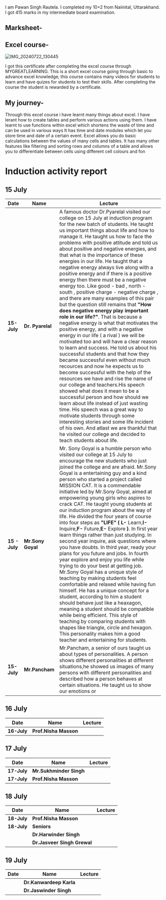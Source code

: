 I am Pawan Singh Rautela. I completed my 10+2 from Naiinital, Uttarakhand. I got 415 marks in my intermediate board examination.
## Marksheet-

## Excel course-

![IMG_20240722_130445](https://github.com/user-attachments/assets/99d21c56-3dbf-4149-a792-3cbea9c1a22c)

I got this certificate after completing the excel course through MYGREATLEARNING. This is a short excel course going through basic to advance excel knowledge, this course contains many videos for students to learn and have quizes for students to test their skills. After completing the course the student is rewarded by a certificate.

## My journey-
Through this excel course i have learnt many things about excel. 
I have lerant how to create tables and perform various actions using them. I have learnt to use functions within excel which shortens the waste of time and can be used in various ways It has time and date modules which let you store time and date of a certain event. Excel allows you do basic calculations between the values of many cells and tables. It has many other features like filtering and sorting rows and columns of a table and allows you to differentiate between cells using different cell colours and fon

# Induction activity report 
## 15 July 

| Date | Name | Lecture |
|----------|----------|-------------|
| **15-July** | **Dr. Pyarelal** |A famous doctor Dr.Pyarelal visited our college on 15 July at induction program for the new batch of students. He taught us important things about life and how to manage it. He taught us how to face the problems with positive attitude and told us about positive and negative energies, and that what is the importance of these energies in our life. He taught that a negative energy always live along with a positive energy and if there is a positive energy then there must be a negative energy too. Like good - bad , north - south , positive charge - negative charge , and there are many examples of this pair but the question still remains that **"How does negative energy play important role in our life?"**. That is because a negative energy is what that motivates the positive energy, and with a negative energy in our life ( a rival ) we will be motivated too and will have a clear reason to learn and success. He told us about his successful students and that how they became successful even without much recources and now he expects us to become successful with the help of the resources we have and rise the name of our college and teachers.His speech showed what does it mean to be a successful person and how should we learn about life instead of just wasting time. His speech was a great way  to motivate students through some interesting stories and some life incident of his own. And atlast we are thankful that he visited our college and decided to teach students about life.|
| **15 - July** | **Mr.Sony Goyal** | Mr. Sony Goyal is a humble person who visited our college at 15 July to encourage the new students who just joined the college and are afraid. Mr.Sony Goyal is a entertaining guy and a kind person who started a project called MISSION CAT. It is a commendable initiative led by Mr.Sony Goyal, aimed at empowering young girls who aspires to crack CAT. He taught young students at our induction program about the way of life. He divided the four years of course into four steps as **"LIFE" ( L-** Learn,**I-** Inquire,**F-** Future,**E-** Explore **)**. In first year learn things rather than just studying. In second year inquire, ask questions where you have doubts. In third year, ready your plans for you future and jobs. In fourth year explore and enjoy you life while trying to do your best at getting job. Mr.Sony Goyal has a unique style of teaching by making students feel comfortable and relaxed while having fun himself. He has a unique concept for a student, according to him a student should behave just like a heaxagon, meaning a student should be compatible while being efficient. This style of teaching by comparing students with shapes like triangle, circle and hexagon. This personality makes him a good teacher and entertaining for students.|
| **15-July** | **Mr.Pancham** | Mr.Pancham, a senior of ours taught us about types of personalities. A person shows different personalities at different situations,he showed us images of many persons with different personalities and described how a person behaves at certain situations. He taught us to show our emotions or  |

## 16 July

| Date | Name | Lecture |
|----------|----------|-------------|
| **16-July** | **Prof.Nisha Masson** | |

## 17 July

| Date | Name | Lecture |
|----------|----------|-------------|
| **17-July** | **Mr.Sukhminder Singh**| |
| **17-July** | **Prof.Nisha Masson** | | 

## 18 July

| Date | Name | Lecture |
|----------|----------|-------------|
| **18-July** | **Prof.Nisha Masson** | |
| **18-July** | **Seniors** | |
| | **Dr.Harwinder Singh**| |
| | **Dr.Jasveer Singh Grewal** | |

## 19 July

| Date | Name | Lecture |
|----------|----------|-------------|
| | **Dr.Kanwardeep Karla** | |
| | **Dr.Jaswinder Singh** | |

